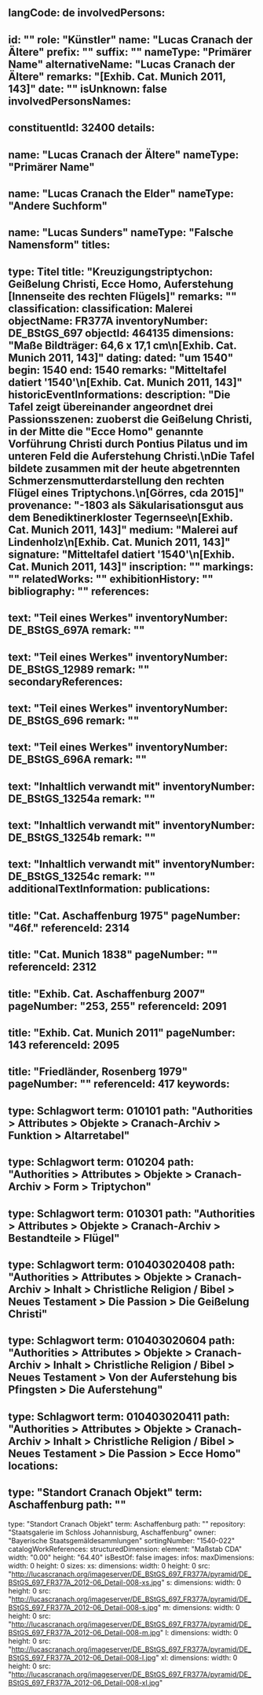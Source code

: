 langCode: de
involvedPersons: 
 - 
   id: ""
  role: "Künstler"
  name: "Lucas Cranach der Ältere"
  prefix: ""
  suffix: ""
  nameType: "Primärer Name"
  alternativeName: "Lucas Cranach der Ältere"
  remarks: "[Exhib. Cat. Munich 2011, 143]"
  date: ""
  isUnknown: false
involvedPersonsNames: 
 - 
   constituentId: 32400
  details: 
   - 
   name: "Lucas Cranach der Ältere"
    nameType: "Primärer Name"
   - 
   name: "Lucas Cranach the Elder"
    nameType: "Andere Suchform"
   - 
   name: "Lucas Sunders"
    nameType: "Falsche Namensform"
titles: 
 - 
   type: Titel
  title: "Kreuzigungstriptychon: Geißelung Christi, Ecce Homo, Auferstehung [Innenseite des rechten Flügels]"
  remarks: ""
classification: 
 classification: Malerei
objectName: FR377A
inventoryNumber: DE_BStGS_697
objectId: 464135
dimensions: "Maße Bildträger: 64,6 x 17,1 cm\n[Exhib. Cat. Munich 2011, 143]"
dating: 
 dated: "um 1540"
 begin: 1540
 end: 1540
 remarks: "Mitteltafel datiert '1540'\n[Exhib. Cat. Munich 2011, 143]"
 historicEventInformations: 
description: "Die Tafel zeigt übereinander angeordnet drei Passionsszenen: zuoberst die Geißelung Christi, in der Mitte die \"Ecce Homo\" genannte Vorführung Christi durch Pontius Pilatus und im unteren Feld die Auferstehung Christi.\nDie Tafel bildete zusammen mit der heute abgetrennten Schmerzensmutterdarstellung den rechten Flügel eines Triptychons.\n[Görres, cda 2015]"
provenance: "-1803 als Säkularisationsgut aus dem Benediktinerkloster Tegernsee\n[Exhib. Cat. Munich 2011, 143]"
medium: "Malerei auf Lindenholz\n[Exhib. Cat. Munich 2011, 143]"
signature: "Mitteltafel datiert '1540'\n[Exhib. Cat. Munich 2011, 143]"
inscription: ""
markings: ""
relatedWorks: ""
exhibitionHistory: ""
bibliography: ""
references: 
 - 
   text: "Teil eines Werkes"
  inventoryNumber: DE_BStGS_697A
  remark: ""
 - 
   text: "Teil eines Werkes"
  inventoryNumber: DE_BStGS_12989
  remark: ""
secondaryReferences: 
 - 
   text: "Teil eines Werkes"
  inventoryNumber: DE_BStGS_696
  remark: ""
 - 
   text: "Teil eines Werkes"
  inventoryNumber: DE_BStGS_696A
  remark: ""
 - 
   text: "Inhaltlich verwandt mit"
  inventoryNumber: DE_BStGS_13254a
  remark: ""
 - 
   text: "Inhaltlich verwandt mit"
  inventoryNumber: DE_BStGS_13254b
  remark: ""
 - 
   text: "Inhaltlich verwandt mit"
  inventoryNumber: DE_BStGS_13254c
  remark: ""
additionalTextInformation: 
publications: 
 - 
   title: "Cat. Aschaffenburg 1975"
  pageNumber: "46f."
  referenceId: 2314
 - 
   title: "Cat. Munich 1838"
  pageNumber: ""
  referenceId: 2312
 - 
   title: "Exhib. Cat. Aschaffenburg 2007"
  pageNumber: "253, 255"
  referenceId: 2091
 - 
   title: "Exhib. Cat. Munich 2011"
  pageNumber: 143
  referenceId: 2095
 - 
   title: "Friedländer, Rosenberg 1979"
  pageNumber: ""
  referenceId: 417
keywords: 
 - 
   type: Schlagwort
  term: 010101
  path: "Authorities > Attributes > Objekte > Cranach-Archiv > Funktion > Altarretabel"
 - 
   type: Schlagwort
  term: 010204
  path: "Authorities > Attributes > Objekte > Cranach-Archiv > Form > Triptychon"
 - 
   type: Schlagwort
  term: 010301
  path: "Authorities > Attributes > Objekte > Cranach-Archiv > Bestandteile > Flügel"
 - 
   type: Schlagwort
  term: 010403020408
  path: "Authorities > Attributes > Objekte > Cranach-Archiv > Inhalt > Christliche Religion / Bibel > Neues Testament > Die Passion > Die Geißelung Christi"
 - 
   type: Schlagwort
  term: 010403020604
  path: "Authorities > Attributes > Objekte > Cranach-Archiv > Inhalt > Christliche Religion / Bibel > Neues Testament > Von der Auferstehung bis Pfingsten > Die Auferstehung"
 - 
   type: Schlagwort
  term: 010403020411
  path: "Authorities > Attributes > Objekte > Cranach-Archiv > Inhalt > Christliche Religion / Bibel > Neues Testament > Die Passion > Ecce Homo"
locations: 
 - 
   type: "Standort Cranach Objekt"
  term: Aschaffenburg
  path: ""
 - 
   type: "Standort Cranach Objekt"
  term: Aschaffenburg
  path: ""
repository: "Staatsgalerie im Schloss Johannisburg, Aschaffenburg"
owner: "Bayerische Staatsgemäldesammlungen"
sortingNumber: "1540-022"
catalogWorkReferences: 
structuredDimension: 
 element: "Maßstab CDA"
 width: "0.00"
 height: "64.40"
isBestOf: false
images: 
 infos: 
  maxDimensions: 
   width: 0
   height: 0
 sizes: 
  xs: 
   dimensions: 
    width: 0
    height: 0
   src: "http://lucascranach.org/imageserver/DE_BStGS_697_FR377A/pyramid/DE_BStGS_697_FR377A_2012-06_Detail-008-xs.jpg"
  s: 
   dimensions: 
    width: 0
    height: 0
   src: "http://lucascranach.org/imageserver/DE_BStGS_697_FR377A/pyramid/DE_BStGS_697_FR377A_2012-06_Detail-008-s.jpg"
  m: 
   dimensions: 
    width: 0
    height: 0
   src: "http://lucascranach.org/imageserver/DE_BStGS_697_FR377A/pyramid/DE_BStGS_697_FR377A_2012-06_Detail-008-m.jpg"
  l: 
   dimensions: 
    width: 0
    height: 0
   src: "http://lucascranach.org/imageserver/DE_BStGS_697_FR377A/pyramid/DE_BStGS_697_FR377A_2012-06_Detail-008-l.jpg"
  xl: 
   dimensions: 
    width: 0
    height: 0
   src: "http://lucascranach.org/imageserver/DE_BStGS_697_FR377A/pyramid/DE_BStGS_697_FR377A_2012-06_Detail-008-xl.jpg"